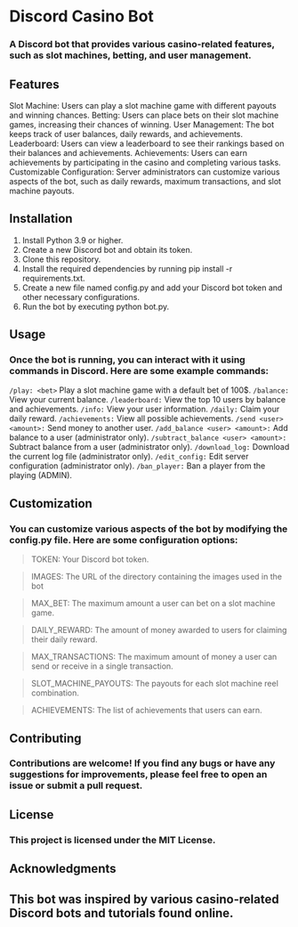 # Discord Casino Bot

### A Discord bot that provides various casino-related features, such as slot machines, betting, and user management.

## Features

Slot Machine: Users can play a slot machine game with different payouts and winning chances.
Betting: Users can place bets on their slot machine games, increasing their chances of winning.
User Management: The bot keeps track of user balances, daily rewards, and achievements.
Leaderboard: Users can view a leaderboard to see their rankings based on their balances and achievements.
Achievements: Users can earn achievements by participating in the casino and completing various tasks.
Customizable Configuration: Server administrators can customize various aspects of the bot, such as daily rewards, maximum transactions, and slot machine payouts.

## Installation

1.  Install Python 3.9 or higher.
2.  Create a new Discord bot and obtain its token.
3.  Clone this repository.
4.  Install the required dependencies by running pip install -r requirements.txt.
5.  Create a new file named config.py and add your Discord bot token and other necessary configurations.
6.  Run the bot by executing python bot.py.

## Usage

### Once the bot is running, you can interact with it using commands in Discord. Here are some example commands:

`/play: <bet>` Play a slot machine game with a default bet of 100$.
`/balance:` View your current balance.
`/leaderboard:` View the top 10 users by balance and achievements.
`/info:` View your user information.
`/daily:` Claim your daily reward.
`/achievements:` View all possible achievements.
`/send <user> <amount>:` Send money to another user.
`/add_balance <user> <amount>:` Add balance to a user (administrator only).
`/subtract_balance <user> <amount>:` Subtract balance from a user (administrator only).
`/download_log:` Download the current log file (administrator only).
`/edit_config:` Edit server configuration (administrator only).
`/ban_player:` Ban a player from the playing (ADMIN).

## Customization

### You can customize various aspects of the bot by modifying the config.py file. Here are some configuration options:

> TOKEN: Your Discord bot token.

> IMAGES: The URL of the directory containing the images used in the bot

> MAX_BET: The maximum amount a user can bet on a slot machine game.

> DAILY_REWARD: The amount of money awarded to users for claiming their daily reward.

> MAX_TRANSACTIONS: The maximum amount of money a user can send or receive in a single transaction.

> SLOT_MACHINE_PAYOUTS: The payouts for each slot machine reel combination.

> ACHIEVEMENTS: The list of achievements that users can earn.

## Contributing

### Contributions are welcome! If you find any bugs or have any suggestions for improvements, please feel free to open an issue or submit a pull request.

## License

### This project is licensed under the MIT License.

## Acknowledgments

## This bot was inspired by various casino-related Discord bots and tutorials found online.
